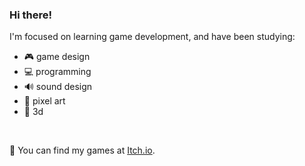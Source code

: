 ### Hi there!

I'm focused on learning game development, and have been studying:
- 🎮 game design
- 💻 programming
- 🔊 sound design
- 🎨 pixel art
- 🧊 3d
<br>

🧲 You can find my games at [Itch.io](https://friendlygecko.itch.io/).
